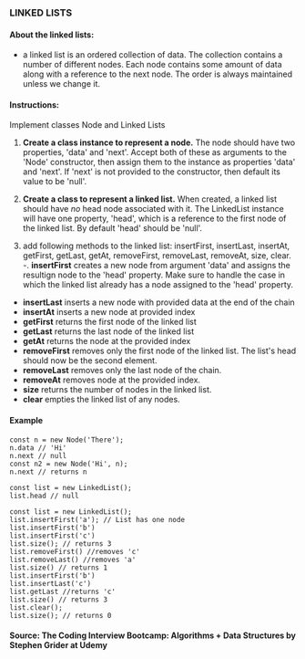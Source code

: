 ### LINKED LISTS 

#### About the linked lists: 
- a linked list is an ordered collection of data. The collection contains a number of different nodes. 
Each node contains some amount of data along with a reference to the next node. The order is always maintained unless we change it.


#### Instructions: 

Implement classes Node and Linked Lists

1. **Create a class instance to represent a node.**  The node should have two properties, 'data' and 'next'.  Accept both of these as arguments to the 'Node' constructor, then assign them to the instance as properties 'data' and 'next'. If 'next' is not provided to the constructor, then default its value to be 'null'.

2.  **Create a class to represent a linked list.**  When created, a linked list should have *no* head node associated with it. The LinkedList instance will have one property, 'head', which is a reference to the first node of the linked list.  By default 'head' should be 'null'.

3. add following methods to the linked list: insertFirst, insertLast, insertAt, getFirst, getLast, getAt, removeFirst, removeLast, removeAt, size, clear.
-. **insertFirst** creates a new node from argument 'data' and assigns the resultign node to the 'head' property. Make sure to handle the case in which the linked list already has a node assigned to the 'head' property.
- **insertLast** inserts a new node with provided data at the end of the chain
- **insertAt** inserts a new node at provided index
- **getFirst** returns the first node of the linked list
- **getLast** returns the last node of the linked list
- **getAt** returns the node at the provided index
- **removeFirst** removes only the first node of the linked list. The list's head should now be the second element. 
- **removeLast** removes only the last node of the chain.
- **removeAt** removes node at the provided index.
- **size** returns the number of nodes in the linked list.
- **clear** empties the linked list of any nodes.

#### Example 

````
const n = new Node('There');
n.data // 'Hi'
n.next // null
const n2 = new Node('Hi', n);
n.next // returns n
````

````
const list = new LinkedList();
list.head // null

const list = new LinkedList();
list.insertFirst('a'); // List has one node
list.insertFirst('b')
list.insertFirst('c')
list.size(); // returns 3
list.removeFirst() //removes 'c'
list.removeLast() //removes 'a'
list.size() // returns 1
list.insertFirst('b')
list.insertLast('c')
list.getLast //returns 'c'
list.size() // returns 3
list.clear();
list.size(); // returns 0
````


#### Source: The Coding Interview Bootcamp: Algorithms + Data Structures by Stephen Grider at Udemy 
